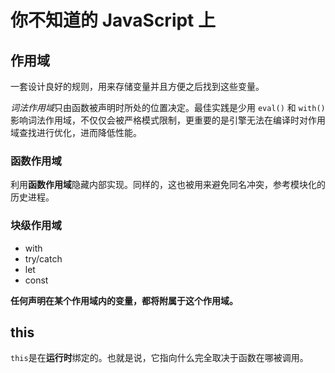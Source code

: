 # 你不知道的 JavaScript 上

## 作用域

一套设计良好的规则，用来存储变量并且方便之后找到这些变量。

*词法作用域*只由函数被声明时所处的位置决定。最佳实践是少用 `eval()` 和 `with()` 影响词法作用域，不仅仅会被严格模式限制，更重要的是引擎无法在编译时对作用域查找进行优化，进而降低性能。

### 函数作用域

利用**函数作用域**隐藏内部实现。同样的，这也被用来避免同名冲突，参考模块化的历史进程。

### 块级作用域

- with
- try/catch
- let
- const

**任何声明在某个作用域内的变量，都将附属于这个作用域。**

## this

`this`是在**运行时**绑定的。也就是说，它指向什么完全取决于函数在哪被调用。
